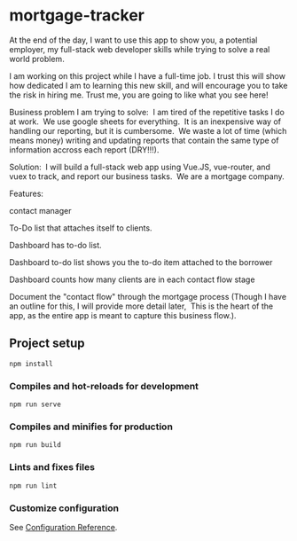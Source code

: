 # mortgage-tracker

At the end of the day, I want to use this app to show you, a potential employer, my full-stack web developer skills while trying to solve a real world problem.

I am working on this project while I have a full-time job. I trust this will show how dedicated I am to learning this new skill, and will encourage you to take the risk in hiring me. Trust me, you are going to like what you see here!

Business problem I am trying to solve:  I am tired of the repetitive tasks I do at work.  We use google sheets for everything.  It is an inexpensive way of handling our reporting, but it is cumbersome.  We waste a lot of time (which means money) writing and updating reports that contain the same type of information accross each report (DRY!!!).

Solution:  I will build a full-stack web app using Vue.JS, vue-router, and vuex to track, and report our business tasks.  We are a mortgage company.

Features:

contact manager

To-Do list that attaches itself to clients.

Dashboard has to-do list.

Dashboard to-do list shows you the to-do item attached to the borrower

Dashboard counts how many clients are in each contact flow stage

Document the "contact flow" through the mortgage process (Though I have an outline for this, I will provide more detail later,  This is the heart of the app, as the entire app is meant to capture this business flow.).

## Project setup

```
npm install
```

### Compiles and hot-reloads for development

```
npm run serve
```

### Compiles and minifies for production

```
npm run build
```

### Lints and fixes files

```
npm run lint
```

### Customize configuration

See [Configuration Reference](https://cli.vuejs.org/config/).
